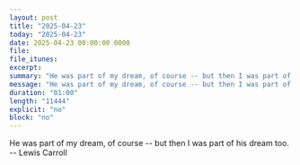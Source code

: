 ```yaml
---
layout: post
title: "2025-04-23"
today: "2025-04-23"
date: 2025-04-23 00:00:00 0000
file:
file_itunes:
excerpt:
summary: "He was part of my dream, of course -- but then I was part of his dream too. -- Lewis Carroll"
message: "He was part of my dream, of course -- but then I was part of his dream too. -- Lewis Carroll"
duration: "01:00"
length: "11444"
explicit: "no"
block: "no"
---
```

He was part of my dream, of course -- but then I was part of his dream too. -- Lewis Carroll

